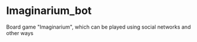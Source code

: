 # Imaginarium_bot
Board game "Imaginarium", which can be played using social networks and other ways
